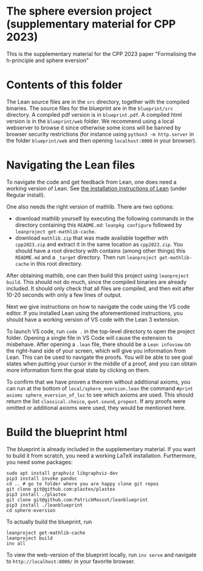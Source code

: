 # The sphere eversion project (supplementary material for CPP 2023)

This is the supplementary material for the CPP 2023 paper
"Formalising the h-principle and sphere eversion"

# Contents of this folder

The Lean source files are in the `src` directory, together with the compiled binaries.
The source files for the blueprint are in the `blueprint/src` directory.
A compiled pdf version is in `blueprint.pdf`. A compiled html version is in the
`blueprint/web` folder. We recommend using a local webserver to browse it
since otherwise some icons will be banned by browser security restrictions
(for instance using `python3 -m http.server` in the folder `blueprint/web` and then opening `localhost:8000` in your browser).

# Navigating the Lean files

To navigate the code and get feedback from Lean, one does need a working version of Lean.
See [the installation instructions of Lean](https://leanprover-community.github.io/get_started.html) (under Regular install).

One also needs the right version of mathlib. There are two options:
* download mathlib yourself by executing the following commands in the directory containing this `README.md`: `leanpkg configure` followed by `leanproject get-mathlib-cache`.
* download `mathlib.zip` that was made available together with `cpp2023.zip` and extract it in the same location as `cpp2023.zip`. You should have a root directory with contains (among other things) this `README.md` and a `_target` directory. Then run `leanproject get-mathlib-cache` in this root directory.

After obtaining mathlib, one can then build this project using `leanproject build`.
This should not do much, since the compiled binaries are already included.
It should only check that all files are compiled, and then exit after 10-20 seconds with only a few lines of output.

Next we give instructions on how to navigate the code using the VS code editor.
If you installed Lean using the aforementioned instructions,
you should have a working version of VS code with the Lean 3 extension.

To launch VS code, run `code .` in the top-level directory to open the project folder.
Opening a single file in VS Code will cause the extension to misbehave.
After opening a `.lean` file, there should be a `Lean infoview` on the right-hand side of your screen, which will give you information from Lean.
This can be used to navigate the proofs. You will be able to see goal states when putting your cursor in the middle of a proof, and you can obtain more information form the goal state by clicking on them.

To confirm that we have proven a theorem without additional axioms, you can run at
the bottom of `local/sphere_eversion.lean` the command `#print axioms sphere_eversion_of_loc`
to see which axioms are used. This should return the list `classical.choice`, `quot.sound`,
`propext`. If any proofs were omitted or additional axioms were used, they would be mentioned here.

# Build the blueprint html

The blueprint is already included in the supplementary material.
If you want to build it from scratch, you need a working LaTeX installation.
Furthermore, you need some packages:
```
sudo apt install graphviz libgraphviz-dev
pip3 install invoke pandoc
cd .. # go to folder where you are happy clone git repos
git clone git@github.com:plastex/plastex
pip3 install ./plastex
git clone git@github.com:PatrickMassot/leanblueprint
pip3 install ./leanblueprint
cd sphere-eversion
```

To actually build the blueprint, run
```
leanproject get-mathlib-cache
leanproject build
inv all
```

To view the web-version of the blueprint locally, run `inv serve` and navigate to
`http://localhost:8000/` in your favorite browser.
